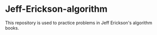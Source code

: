 # Jeff-Erickson-algorithm
This repository is used to practice problems in Jeff Erickson's algorithm books.
